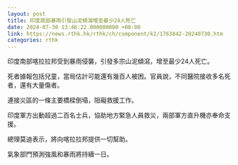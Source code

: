```yaml
---
layout: post
title: 印度南部暴雨引發山泥傾瀉增至最少24人死亡
date: 2024-07-30 13:46:22.000000000 +08:00
link: https://news.rthk.hk/rthk/ch/component/k2/1763842-20240730.htm
categories: rthk
---
```


印度南部喀拉拉邦受到暴雨侵襲，引發多宗山泥傾瀉，增至最少24人死亡。

死者據報包括兒童，當局估計可能還有幾百人被困。官員說，不同醫院接收多名死者，還有大量傷者。

連接災區的一條主要橋樑倒塌，阻礙救援工作。

印度軍方出動超過二百名士兵，協助地方緊急人員救災，兩部軍方直升機亦奉命支援。

總理莫迪表示，將向喀拉拉邦提供一切幫助。

氣象部門預測強風和暴雨將持續一日。
